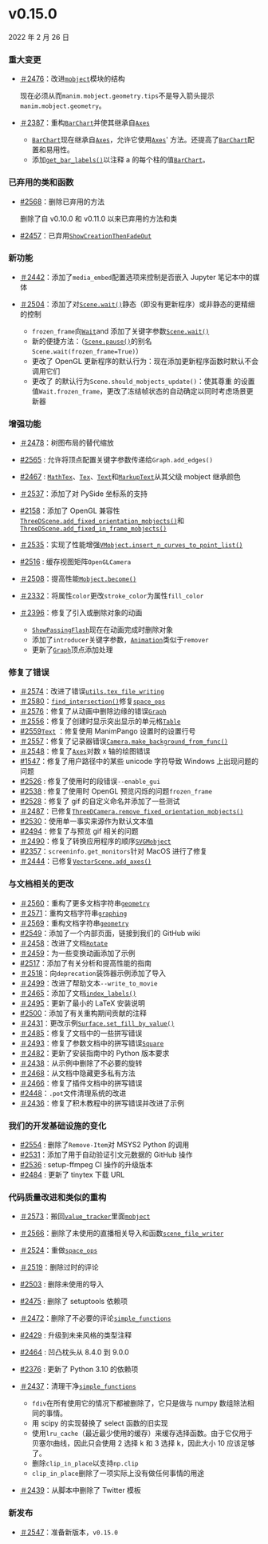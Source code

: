 # v0.15.0

2022 年 2 月 26 日

### 重大变更

- [＃2476](https://github.com/ManimCommunity/manim/pull/2476)：改进[`mobject`]()模块的结构

  现在必须从而`manim.mobject.geometry.tips`不是导入箭头提示`manim.mobject.geometry`。

- [＃2387](https://github.com/ManimCommunity/manim/pull/2387)：重构[`BarChart`]()并使其继承自[`Axes`]()

  - [`BarChart`]()现在继承自[`Axes`]()，允许它使用[`Axes`]()' 方法。还提高了[`BarChart`]()配置和易用性。
  - 添加[`get_bar_labels()`]()以注释 a 的每个柱的值[`BarChart`]()。

### 已弃用的类和函数

- [#2568](https://github.com/ManimCommunity/manim/pull/2568)：删除已弃用的方法

  删除了自 v0.10.0 和 v0.11.0 以来已弃用的方法和类

- [#2457](https://github.com/ManimCommunity/manim/pull/2457)：已弃用[`ShowCreationThenFadeOut`]()

### 新功能

- [＃2442](https://github.com/ManimCommunity/manim/pull/2442)：添加了`media_embed`配置选项来控制是否嵌入 Jupyter 笔记本中的媒体
- [＃2504](https://github.com/ManimCommunity/manim/pull/2504)：添加了对[`Scene.wait()`]()静态（即没有更新程序）或非静态的更精细的控制

  - `frozen_frame`向[`Wait`]()and 添加了关键字参数[`Scene.wait()`]()
  - 新的便捷方法：（[`Scene.pause()`]()的别名`Scene.wait(frozen_frame=True)`）
  - 更改了 OpenGL 更新程序的默认行为：现在添加更新程序函数时默认不会调用它们
  - 更改了 的默认行为`Scene.should_mobjects_update()`：使其尊重 的设置值`Wait.frozen_frame`，更改了冻结帧状态的自动确定以同时考虑场景更新器

### 增强功能

- [＃2478](https://github.com/ManimCommunity/manim/pull/2478)：树图布局的替代缩放
- [#2565](https://github.com/ManimCommunity/manim/pull/2565) : 允许将顶点配置关键字参数传递给`Graph.add_edges()`
- [#2467](https://github.com/ManimCommunity/manim/pull/2467) : [`MathTex`]()、[`Tex`]()、[`Text`]()和[`MarkupText`]()从其父级 mobject 继承颜色
- [＃2537](https://github.com/ManimCommunity/manim/pull/2537)：添加了对 PySide 坐标系的支持
- [#2158](https://github.com/ManimCommunity/manim/pull/2158)：添加了 OpenGL 兼容性[`ThreeDScene.add_fixed_orientation_mobjects()`]()和 [`ThreeDScene.add_fixed_in_frame_mobjects()`]()
- [＃2535](https://github.com/ManimCommunity/manim/pull/2535)：实现了性能增强[`VMobject.insert_n_curves_to_point_list()`]()
- [#2516](https://github.com/ManimCommunity/manim/pull/2516) : 缓存视图矩阵`OpenGLCamera`
- [＃2508](https://github.com/ManimCommunity/manim/pull/2508)：提高性能[`Mobject.become()`]()
- [＃2332](https://github.com/ManimCommunity/manim/pull/2332)：将属性`color`更改`stroke_color`为属性`fill_color`
- [＃2396](https://github.com/ManimCommunity/manim/pull/2396)：修复了引入或删除对象的动画

  - [`ShowPassingFlash`]()现在在动画完成时删除对象
  - 添加了`introducer`关键字参数，[`Animation`]()类似于`remover`
  - 更新了[`Graph`]()顶点添加处理

### 修复了错误

- [＃2574](https://github.com/ManimCommunity/manim/pull/2574)：改进了错误[`utils.tex_file_writing`]()
- [＃2580](https://github.com/ManimCommunity/manim/pull/2580)：[`find_intersection()`]()修复[`space_ops`]()
- [＃2576](https://github.com/ManimCommunity/manim/pull/2576)：修复了从动画中删除边缘的错误[`Graph`]()
- [＃2556](https://github.com/ManimCommunity/manim/pull/2556)：修复了创建时显示突出显示的单元格[`Table`]()
- [#2559](https://github.com/ManimCommunity/manim/pull/2559)[`Text`]() ：修复使用 ManimPango 设置时的设置行号
- [＃2557](https://github.com/ManimCommunity/manim/pull/2557)：修复了记录器错误[`Camera.make_background_from_func()`]()
- [＃2548](https://github.com/ManimCommunity/manim/pull/2548)：修复了[`Axes`]()对数 x 轴的绘图错误
- [#1547](https://github.com/ManimCommunity/manim/pull/1547)：修复了用户路径中的某些 unicode 字符导致 Windows 上出现问题的问题
- [#2526](https://github.com/ManimCommunity/manim/pull/2526) : 修复了使用时的段错误`--enable_gui`
- [#2538](https://github.com/ManimCommunity/manim/pull/2538) : 修复了使用时 OpenGL 预览闪烁的问题`frozen_frame`
- [#2528](https://github.com/ManimCommunity/manim/pull/2528)：修复了 gif 的自定义命名并添加了一些测试
- [＃2487](https://github.com/ManimCommunity/manim/pull/2487)：已修复[`ThreeDCamera.remove_fixed_orientation_mobjects()`]()
- [#2530](https://github.com/ManimCommunity/manim/pull/2530)：使用单一事实来源作为默认文本值
- [#2494](https://github.com/ManimCommunity/manim/pull/2494)：修复了与预览 gif 相关的问题
- [＃2490](https://github.com/ManimCommunity/manim/pull/2490)：修复了转换应用程序的顺序[`SVGMobject`]()
- [#2357](https://github.com/ManimCommunity/manim/pull/2357)：`screeninfo.get_monitors`针对 MacOS 进行了修复
- [＃2444](https://github.com/ManimCommunity/manim/pull/2444)：已修复[`VectorScene.add_axes()`]()

### 与文档相关的更改

- [＃2560](https://github.com/ManimCommunity/manim/pull/2560)：重构了更多文档字符串[`geometry`]()
- [＃2571](https://github.com/ManimCommunity/manim/pull/2571)：重构文档字符串[`graphing`]()
- [＃2569](https://github.com/ManimCommunity/manim/pull/2569)：重构文档字符串[`geometry`]()
- [#2549](https://github.com/ManimCommunity/manim/pull/2549)：添加了一个内部页面，链接到我们的 GitHub wiki
- [＃2458](https://github.com/ManimCommunity/manim/pull/2458)：改进了文档[`Rotate`]()
- [＃2459](https://github.com/ManimCommunity/manim/pull/2459)：为一些变换动画添加了示例
- [#2517](https://github.com/ManimCommunity/manim/pull/2517)：添加了有关分析和提高性能的指南
- [＃2518](https://github.com/ManimCommunity/manim/pull/2518)：向`deprecation`装饰器示例添加了导入
- [＃2499](https://github.com/ManimCommunity/manim/pull/2499)：改进了帮助文本`--write_to_movie`
- [＃2465](https://github.com/ManimCommunity/manim/pull/2465)：添加了文档[`index_labels()`]()
- [＃2495](https://github.com/ManimCommunity/manim/pull/2495)：更新了最小的 LaTeX 安装说明
- [#2500](https://github.com/ManimCommunity/manim/pull/2500)：添加了有关重构期间贡献的注释
- [＃2431](https://github.com/ManimCommunity/manim/pull/2431)：更改示例[`Surface.set_fill_by_value()`]()
- [＃2485](https://github.com/ManimCommunity/manim/pull/2485)：修复了文档中的一些拼写错误
- [＃2493](https://github.com/ManimCommunity/manim/pull/2493)：修复了参数文档中的拼写错误[`Square`]()
- [＃2482](https://github.com/ManimCommunity/manim/pull/2482)：更新了安装指南中的 Python 版本要求
- [＃2438](https://github.com/ManimCommunity/manim/pull/2438)：从示例中删除了不必要的旋转
- [＃2468](https://github.com/ManimCommunity/manim/pull/2468)：从文档中隐藏更多私有方法
- [＃2466](https://github.com/ManimCommunity/manim/pull/2466)：修复了插件文档中的拼写错误
- [#2448](https://github.com/ManimCommunity/manim/pull/2448)：`.pot`文件清理系统的改进
- [＃2436](https://github.com/ManimCommunity/manim/pull/2436)：修复了积木教程中的拼写错误并改进了示例

### 我们的开发基础设施的变化

- [#2554](https://github.com/ManimCommunity/manim/pull/2554) : 删除了`Remove-Item`对 MSYS2 Python 的调用
- [#2531](https://github.com/ManimCommunity/manim/pull/2531)：添加了用于自动验证引文元数据的 GitHub 操作
- [#2536](https://github.com/ManimCommunity/manim/pull/2536) : setup-ffmpeg CI 操作的升级版本
- [#2484](https://github.com/ManimCommunity/manim/pull/2484) : 更新了 tinytex 下载 URL

### 代码质量改进和类似的重构

- [＃2573](https://github.com/ManimCommunity/manim/pull/2573)：搬回[`value_tracker`]()里面[`mobject`]()
- [＃2566](https://github.com/ManimCommunity/manim/pull/2566)：删除了未使用的直播相关导入和函数[`scene_file_writer`]()
- [＃2524](https://github.com/ManimCommunity/manim/pull/2524)：重做[`space_ops`]()
- [＃2519](https://github.com/ManimCommunity/manim/pull/2519)：删除过时的评论
- [#2503](https://github.com/ManimCommunity/manim/pull/2503) : 删除未使用的导入
- [#2475](https://github.com/ManimCommunity/manim/pull/2475) : 删除了 setuptools 依赖项
- [＃2472](https://github.com/ManimCommunity/manim/pull/2472)：删除了不必要的评论[`simple_functions`]()
- [#2429](https://github.com/ManimCommunity/manim/pull/2429) : 升级到未来风格的类型注释
- [#2464](https://github.com/ManimCommunity/manim/pull/2464) : 凹凸枕头从 8.4.0 到 9.0.0
- [#2376](https://github.com/ManimCommunity/manim/pull/2376) : 更新了 Python 3.10 的依赖项
- [＃2437](https://github.com/ManimCommunity/manim/pull/2437)：清理干净[`simple_functions`]()

  - `fdiv`在所有使用它的情况下都被删除了，它只是做与 numpy 数组除法相同的事情。
  - 用 scipy 的实现替换了 select 函数的旧实现
  - 使用`lru_cache`（最近最少使用的缓存）来缓存选择函数。由于它仅用于贝塞尔曲线，因此只会使用 2 选择 k 和 3 选择 k，因此大小 10 应该足够了。
  - 删除`clip_in_place`以支持`np.clip`
  - `clip_in_place`删除了一项实际上没有做任何事情的用途

- [＃2439](https://github.com/ManimCommunity/manim/pull/2439)：从脚本中删除了 Twitter 模板

### 新发布

- [＃2547](https://github.com/ManimCommunity/manim/pull/2547)：准备新版本，`v0.15.0`
